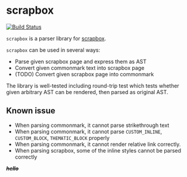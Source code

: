 # scrapbox

[![Build Status](https://travis-ci.org/HirotoShioi/scrapbox.svg?branch=master)](https://travis-ci.org/HirotoShioi/scrapbox)

`scrapbox` is a parser library for [scrapbox](https://scrapbox.io/product).

`scrapbox` can be used in several ways:
- Parse given scrapbox page and express them as AST
- Convert given commonmark text into scrapbox page
- (TODO) Convert given scrapbox page into commonmark

The library is well-tested including round-trip test which tests whether given arbitrary
AST can be rendered, then parsed as original AST.

## Known issue
- When parsing commonmark, it cannot parse strikethrough text
- When parsing commonmark, it cannot parse `CUSTOM_INLINE`, `CUSTOM_BLOCK`, `THEMATIC_BLOCK` properly
- When parsing commonmark, it cannot render relative link correctly.
- When parsing scrapbox, some of the inline styles cannot be parsed correctly

_~~__hello__~~_